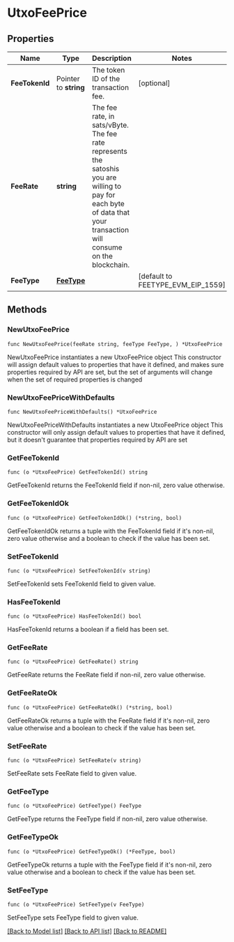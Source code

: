 # UtxoFeePrice

## Properties

Name | Type | Description | Notes
------------ | ------------- | ------------- | -------------
**FeeTokenId** | Pointer to **string** | The token ID of the transaction fee. | [optional] 
**FeeRate** | **string** | The fee rate, in sats/vByte. The fee rate represents the satoshis you are willing to pay for each byte of data that your transaction will consume on the blockchain. | 
**FeeType** | [**FeeType**](FeeType.md) |  | [default to FEETYPE_EVM_EIP_1559]

## Methods

### NewUtxoFeePrice

`func NewUtxoFeePrice(feeRate string, feeType FeeType, ) *UtxoFeePrice`

NewUtxoFeePrice instantiates a new UtxoFeePrice object
This constructor will assign default values to properties that have it defined,
and makes sure properties required by API are set, but the set of arguments
will change when the set of required properties is changed

### NewUtxoFeePriceWithDefaults

`func NewUtxoFeePriceWithDefaults() *UtxoFeePrice`

NewUtxoFeePriceWithDefaults instantiates a new UtxoFeePrice object
This constructor will only assign default values to properties that have it defined,
but it doesn't guarantee that properties required by API are set

### GetFeeTokenId

`func (o *UtxoFeePrice) GetFeeTokenId() string`

GetFeeTokenId returns the FeeTokenId field if non-nil, zero value otherwise.

### GetFeeTokenIdOk

`func (o *UtxoFeePrice) GetFeeTokenIdOk() (*string, bool)`

GetFeeTokenIdOk returns a tuple with the FeeTokenId field if it's non-nil, zero value otherwise
and a boolean to check if the value has been set.

### SetFeeTokenId

`func (o *UtxoFeePrice) SetFeeTokenId(v string)`

SetFeeTokenId sets FeeTokenId field to given value.

### HasFeeTokenId

`func (o *UtxoFeePrice) HasFeeTokenId() bool`

HasFeeTokenId returns a boolean if a field has been set.

### GetFeeRate

`func (o *UtxoFeePrice) GetFeeRate() string`

GetFeeRate returns the FeeRate field if non-nil, zero value otherwise.

### GetFeeRateOk

`func (o *UtxoFeePrice) GetFeeRateOk() (*string, bool)`

GetFeeRateOk returns a tuple with the FeeRate field if it's non-nil, zero value otherwise
and a boolean to check if the value has been set.

### SetFeeRate

`func (o *UtxoFeePrice) SetFeeRate(v string)`

SetFeeRate sets FeeRate field to given value.


### GetFeeType

`func (o *UtxoFeePrice) GetFeeType() FeeType`

GetFeeType returns the FeeType field if non-nil, zero value otherwise.

### GetFeeTypeOk

`func (o *UtxoFeePrice) GetFeeTypeOk() (*FeeType, bool)`

GetFeeTypeOk returns a tuple with the FeeType field if it's non-nil, zero value otherwise
and a boolean to check if the value has been set.

### SetFeeType

`func (o *UtxoFeePrice) SetFeeType(v FeeType)`

SetFeeType sets FeeType field to given value.



[[Back to Model list]](../README.md#documentation-for-models) [[Back to API list]](../README.md#documentation-for-api-endpoints) [[Back to README]](../README.md)


